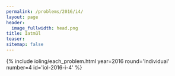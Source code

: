 ```yaml
---
permalink: /problems/2016/i4/
layout: page
header:
  image_fullwidth: head.png
title: Iatmül
teaser: 
sitemap: false
---
```


{% include ioling/each_problem.html year=2016 round='Individual' number=4 id='iol-2016-i-4' %}
